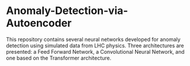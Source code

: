 # Anomaly-Detection-via-Autoencoder
This repository contains several neural networks developed for anomaly detection using simulated data from LHC physics. Three architectures are presented: a Feed Forward Network, a Convolutional Neural Network, and one based on the Transformer architecture.
